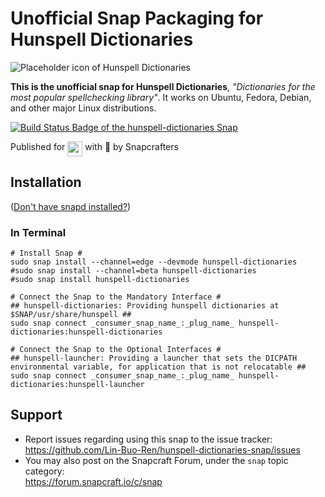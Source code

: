 # Unofficial Snap Packaging for Hunspell Dictionaries
<!--
	Use the RawGit service for easy access to in-repo pictures:
	https://rawgit.com
-->
![Placeholder icon of Hunspell Dictionaries](https://cdn.rawgit.com/Lin-Buo-Ren/snapcrafters-template-plus/bea3bc56/snap/gui/my-awesome-app.png "Placeholder icon of Hunspell Dictionaries")

**This is the unofficial snap for Hunspell Dictionaries**, *"Dictionaries for the most popular spellchecking library"*. It works on Ubuntu, Fedora, Debian, and other major Linux distributions.

[![Build Status Badge of the `hunspell-dictionaries` Snap](https://build.snapcraft.io/badge/Lin-Buo-Ren/hunspell-dictionaries-snap.svg "Build Status of the `hunspell-dictionaries` snap")](https://build.snapcraft.io/user/Lin-Buo-Ren/hunspell-dictionaries-snap)

<!-- Uncomment and modify this when you have a screenshot
![Screenshot of the Snapped Application](screenshots/screenshot.png "Screenshot of the Snapped Application")
-->

Published for <img src="http://anything.codes/slack-emoji-for-techies/emoji/tux.png" align="top" width="24" /> with 💝 by Snapcrafters

## Installation
([Don't have snapd installed?](https://snapcraft.io/docs/core/install))

### In Terminal
    # Install Snap #
    sudo snap install --channel=edge --devmode hunspell-dictionaries
    #sudo snap install --channel=beta hunspell-dictionaries
    #sudo snap install hunspell-dictionaries
    
    # Connect the Snap to the Mandatory Interface #
    ## hunspell-dictionaries: Providing hunspell dictionaries at $SNAP/usr/share/hunspell ##
    sudo snap connect _consumer_snap_name_:_plug_name_ hunspell-dictionaries:hunspell-dictionaries
    
    # Connect the Snap to the Optional Interfaces #
    ## hunspell-launcher: Providing a launcher that sets the DICPATH environmental variable, for application that is not relocatable ##
    sudo snap connect _consumer_snap_name_:_plug_name_ hunspell-dictionaries:hunspell-launcher

<!--
## What is Working
* [A list of functionallities that are verified working]

## What is NOT Working...yet 
* [A list of functionallities that are verified not working]

## What is NOT Tested...yet
* [A list of functionallities that are not tested for any reasons.]
-->

## Support
* Report issues regarding using this snap to the issue tracker:  
  <https://github.com/Lin-Buo-Ren/hunspell-dictionaries-snap/issues>
* You may also post on the Snapcraft Forum, under the `snap` topic category:  
  <https://forum.snapcraft.io/c/snap>

